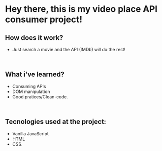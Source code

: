 # Hey there, this is my video place API consumer project!

## How does it work?

* Just search a movie and the API (IMDb) will do the rest!
<br/>

## What i've learned?

* Consuming APIs
* DOM manipulation
* Good pratices/Clean-code.
<br/>

## Tecnologies used at the project:
* Vanilla JavaScript
* HTML
* CSS.
